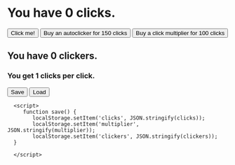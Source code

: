 <html>
<head>
   <h1>You have <span id="clicks">0</span> clicks.</h1>
  <button type="button" onclick="addClicks(1)">Click me!</button>
  <button type="button" onclick="buyClickers(1)">Buy an autoclicker for <span id="clickerCost">150</span> clicks</button>
  <button type="button" onclick="buyMultiplier(1)">Buy a click multiplier for <span id="multiplierCost">100</span> clicks</button>
  <h2>You have <span id=clickers>0</span> clickers.</h2>
  <h3>You get <span id=mult>1</span> clicks per click.</h3>
</head>
  <script>

     var clicks = 0;
    
    var clickerCost = 150;
    
    var clickers = 0;
    
    var multiplier = 1;
    
    var multiplierCost = 100
     
  function load() {
    clicks = JSON.parse(localStorage.getItem('clicks'));
    multiplier = JSON.parse(localStorage.getItem('multiplier'));
    clickers = JSON.parse(localStorage.getItem('clickers'));
     document.getElementById("multiplierCost").innerHTML = Math.round(multiplierCost);
      document.getElementById("mult").innerHTML = multiplier;
     document.getElementById("clicks").innerHTML = Math.round(clicks);
      document.getElementById("clickerCost").innerHTML = Math.round(clickerCost);
      document.getElementById("clickers").innerHTML = clickers;
   }
    
    function buyClickers(amount) {
      if (clicks >= clickerCost) {
       clicks = clicks - clickerCost;
       clickers = clickers + 1
       clickerCost = clickerCost * 1.05;
      
    
      document.getElementById("clicks").innerHTML = Math.round(clicks);
      document.getElementById("clickerCost").innerHTML = Math.round(clickerCost);
      document.getElementById("clickers").innerHTML = clickers;
    }
 
 }
    
     function buyMultiplier(amount) {
      if (clicks >= multiplierCost) {
       clicks = clicks - multiplierCost;
       multiplier = multiplier + 1
       multiplierCost = multiplierCost * 1.05;
    
      document.getElementById("clicks").innerHTML = Math.round(clicks);
      document.getElementById("multiplierCost").innerHTML = Math.round(multiplierCost);
      document.getElementById("mult").innerHTML = multiplier;
      
    
    }
  }  
    
    function addClicks(amount) {
      clicks = clicks + amount * multiplier;
      document.getElementById("clicks").innerHTML = Math.round(clicks);
   }
    
    setInterval(function() {
     clicks = clicks + clickers * multiplier;
     document.getElementById("clicks").innerHTML = Math.round(clicks);
    }, 1000)  //1000ms is 1 second
 </script>
   <body>
      <button type="button" onclick="save()">Save</button>
      <button type="button" onclick="load()">Load</button>
      
      <script>
         function save() {
            localStorage.setItem('clicks', JSON.stringify(clicks));
            localStorage.setItem('multiplier', JSON.stringify(multiplier));
            localStorage.setItem('clickers', JSON.stringify(clickers));
      }
         
      </script>
      
   </body>
</html>
